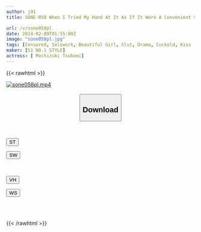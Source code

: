 ```yaml
---
author: j91
title: SONE-058 When I Tried My Hand At It As If It Were A Convenient Sex Friend...I Was The Worst, Tsubomi Mochizuki, Who Was More Erotic Than Her, Bolder, Played With Me Like A Little Devil, And Fell Into My Vagina With Her Best Friend.

url: /v/sone058pl
date: 2024-02-09T01:55:00Z
image: "sone058pl.jpg"
tags: [Censored, Solowork, Beautiful Girl, Slut, Drama, Cuckold, Kiss	]
maker: [S1 NO.1 STYLE]
actress: [ Mochizuki Tsubomi]
---
```



{{< rawhtml >}}

<div class="video" data-videoid="m9pqxdb2ZDFbKPP">
    <a href="javascript:;">
        <img src="/v/sone058pl/sone058pl.jpg" width="WIDTH" height="HEIGHT" alt="sone058pl.mp4" loading="lazy">
    </a>
</div>

<script type="text/javascript" src="https://j91.asia/asset/on-demand-st.js"></script>

<br>
  <link rel="stylesheet" href="https://j91.asia/asset/bs5.css">
  
  <center>
  <button class="btn btn-primary" type="button" data-bs-toggle="collapse" data-bs-target=".multi-collapse" aria-expanded="false" aria-controls="multiCollapseExample1 multiCollapseExample2"><h2>Download</h2></button></center>
</p>
<div class="row">
  <div class="col">
    <div class="collapse multi-collapse" id="multiCollapseExample1">
      <div class="card card-body">
	      	      <br>
<div class="buttons">  
<p><a href="https://streamtape.to/v/m9pqxdb2ZDFbKPP" target="_blank"><button class="btn-hover color-3"><i class="fa fa-download"></i> ST</button></a></p>
<p><a href="https://flaswish.com/6ekpt78wu7ap" target="_blank"><button class="btn-hover color-2"><i class="fa fa-download"></i> SW</button></a></p></div>
    </div>
  </div>
</div>
  <div class="col">
    <div class="collapse multi-collapse" id="multiCollapseExample2">
      <div class="card card-body">
	      <br>
<div class="buttons">
<p><a href="javascript:;" target="_blank"><button class="btn-hover color-9"><i class="fa fa-download"></i> VH</button></a></p>
<p><a href="javascript:;" target="_blank"><button class="btn-hover color-8"><i class="fa fa-download"></i> WS</button></a></p></div>
<br><br>
      </div>
    </div>
  </div>
</div>

{{< /rawhtml >}}